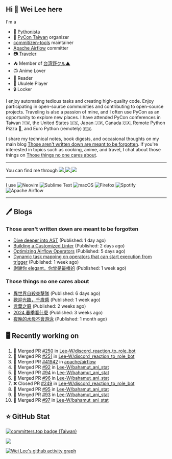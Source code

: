 ## Hi 👋 Wei Lee here

I'm a

* 🐍 [Pythonista](https://pycon-note.wei-lee.me/)
* 🐍 [PyCon Taiwan](https://tw.pycon.org/) organizer
* [commitizen-tools](https://github.com/commitizen-tools) maintainer
* [Apache Airflow](https://github.com/apache/airflow/) committer
* [📷 Traveler](https://travlog.wei-lee.me/)
* ⛺ Member of [台湾野クル▲](https://twitter.com/Taiwannokuru)
* 📺 Anime Lover
* 📖 Reader
* 🎵 Ukulele Player
* 🔒 Locker

I enjoy automating tedious tasks and creating high-quality code. Enjoy participating in open-source communities and contributing to open-source projects. Traveling is also a passion of mine, and I often use PyCon as an opportunity to explore new places. I have attended PyCon conferences in Taiwan 🇹🇼, the United States 🇺🇸, Japan 🇯🇵, Canada 🇨🇦, Remote Python Pizza 🍕, and Euro Python (remotely) 🇪🇺.

I share my technical notes, book digests, and occasional thoughts on my main blog [Those aren't written down are meant to be forgotten](https://blog.wei-lee.me/). If you're interested in topics such as cooking, anime, and travel, I chat about those things on [Those things no one cares about](https://travlog.wei-lee.me/).


---

<p align="left">
You can find me through
  <a href="https://in.linkedin.com/in/clleew" target="blank">
    <img src="https://img.shields.io/badge/LinkedIn-0077B5?style=for-the-badge&logo=linkedin&logoColor=white" />
  </a>
  <a href="https://twitter.com/clleew" target="blank">
    <img src="https://img.shields.io/badge/Twitter-1DA1F2?style=for-the-badge&logo=twitter&logoColor=white" />
  </a>
  <a href="https://github.com/Lee-W/" target="blank">
    <img src="https://img.shields.io/badge/GitHub-100000?style=for-the-badge&logo=github&logoColor=white" />
  </a>
</p>

---

I use ![Neovim](https://img.shields.io/badge/NeoVim-%2357A143.svg?&style=for-the-badge&logo=neovim&logoColor=white) ![Sublime Text](https://img.shields.io/badge/sublime_text-%23575757.svg?style=for-the-badge&logo=sublime-text&logoColor=important) ![macOS](https://img.shields.io/badge/mac%20os-000000?style=for-the-badge&logo=macos&logoColor=F0F0F0) ![Firefox](https://img.shields.io/badge/Firefox-FF7139?style=for-the-badge&logo=Firefox-Browser&logoColor=white) ![Spotify](https://img.shields.io/badge/Spotify-1ED760?style=for-the-badge&logo=spotify&logoColor=white) ![Apache Airflow](https://img.shields.io/badge/Apache%20Airflow-017CEE?style=for-the-badge&logo=Apache%20Airflow&logoColor=white)

---


## 🖊️ Blogs

### Those aren't written down are meant to be forgotten

* [Dive deeper into AST](https://blog.wei-lee.me/posts/tech/2024/09/dig-into-ast-a-bit-more) (Published: 1 day ago)
* [Building a Customized Linter](https://blog.wei-lee.me/posts/tech/2024/09/check_default_value_of_default_deferrable_through_ast) (Published: 2 days ago)
* [Optimizing Airflow Operators](https://blog.wei-lee.me/posts/tech/2024/08/optimizing-airflow-operators-with-default_deferrable) (Published: 5 days ago)
* [Dynamic task mapping on operators that can start execution from trigger](https://blog.wei-lee.me/posts/tech/2024/08/dynamic-task-mapping-on-operators-that-can-start-execution-from-trigger) (Published: 1 week ago)
* [謝謝你 elegant，你曾是最棒的](https://blog.wei-lee.me/posts/tech/2024/08/thanks-elegant-you-were-the-best) (Published: 1 week ago)

### Those things no one cares about
 
 * [異世界自殺突擊隊](https://travlog.wei-lee.me/posts/review/2024/08/Suicide-Squad-ISEKAI) (Published: 6 days ago)
 * [歡迎光臨，千歲醬](https://travlog.wei-lee.me/posts/review/2024/08/okoshiyasu-chitose-chan) (Published: 1 week ago)
 * [言葉之庭](https://travlog.wei-lee.me/posts/review/2024/08/the-garden-of-words) (Published: 2 weeks ago)
 * [2024 春季看什麼](https://travlog.wei-lee.me/posts/review/2024/08/what-i-watched-in-2024-sprint) (Published: 3 weeks ago)
 * [夜晚的水母不會游泳](https://travlog.wei-lee.me/posts/review/2024/07/yurukura) (Published: 1 month ago)

## 🖥️ Recently working on

1. 🎉 Merged PR [#250](https://github.com/Lee-W/discord_reaction_to_role_bot/pull/250) in [Lee-W/discord_reaction_to_role_bot](https://github.com/Lee-W/discord_reaction_to_role_bot)
2. 🎉 Merged PR [#251](https://github.com/Lee-W/discord_reaction_to_role_bot/pull/251) in [Lee-W/discord_reaction_to_role_bot](https://github.com/Lee-W/discord_reaction_to_role_bot)
3. 🎉 Merged PR [#41942](https://github.com/apache/airflow/pull/41942) in [apache/airflow](https://github.com/apache/airflow)
4. 🎉 Merged PR [#92](https://github.com/Lee-W/bahamut_ani_stat/pull/92) in [Lee-W/bahamut_ani_stat](https://github.com/Lee-W/bahamut_ani_stat)
5. 🎉 Merged PR [#94](https://github.com/Lee-W/bahamut_ani_stat/pull/94) in [Lee-W/bahamut_ani_stat](https://github.com/Lee-W/bahamut_ani_stat)
6. 🎉 Merged PR [#96](https://github.com/Lee-W/bahamut_ani_stat/pull/96) in [Lee-W/bahamut_ani_stat](https://github.com/Lee-W/bahamut_ani_stat)
7. ❌ Closed PR [#249](https://github.com/Lee-W/discord_reaction_to_role_bot/pull/249) in [Lee-W/discord_reaction_to_role_bot](https://github.com/Lee-W/discord_reaction_to_role_bot)
8. 🎉 Merged PR [#95](https://github.com/Lee-W/bahamut_ani_stat/pull/95) in [Lee-W/bahamut_ani_stat](https://github.com/Lee-W/bahamut_ani_stat)
9. 🎉 Merged PR [#93](https://github.com/Lee-W/bahamut_ani_stat/pull/93) in [Lee-W/bahamut_ani_stat](https://github.com/Lee-W/bahamut_ani_stat)
10. 🎉 Merged PR [#97](https://github.com/Lee-W/bahamut_ani_stat/pull/97) in [Lee-W/bahamut_ani_stat](https://github.com/Lee-W/bahamut_ani_stat)


## ⭐ GitHub Stat

[![committers.top badge (Taiwan)](https://user-badge.committers.top/taiwan_public/Lee-W.svg)](https://user-badge.committers.top/taiwan_public/Lee-W)

[![](https://github-readme-stats.vercel.app/api?username=Lee-W&show_icons=true&hide_title=true&cache_seconds=86400)](https://github.com/anuraghazra/github-readme-stats)

[![Wei Lee's github activity graph](https://github-readme-activity-graph.vercel.app/graph?username=Lee-W&theme=dracula)](https://github.com/ashutosh00710/github-readme-activity-graph)
